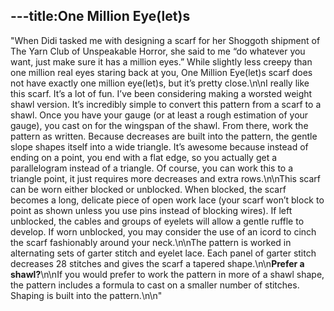 ---title:One Million Eye(let)s
---
"When Didi tasked me with designing a scarf for her Shoggoth shipment of The Yarn Club of Unspeakable Horror, she said to me “do whatever you want, just make sure it has a million eyes.” While slightly less creepy than one million real eyes staring back at you, One Million Eye(let)s scarf does not have exactly one million eye(let)s, but it’s pretty close.\n\nI really like this scarf. It’s a lot of fun. I’ve been considering making a worsted weight shawl version. It’s incredibly simple to convert this pattern from a scarf to a shawl. Once you have your gauge (or at least a rough estimation of your gauge), you cast on for the wingspan of the shawl. From there, work the pattern as written. Because decreases are built into the pattern, the gentle slope shapes itself into a wide triangle. It’s awesome because instead of ending on a point, you end with a flat edge, so you actually get a parallelogram instead of a triangle. Of course, you can work this to a triangle point, it just requires more decreases and extra rows.\n\nThis scarf can be worn either blocked or unblocked. When blocked, the scarf becomes a long, delicate piece of open work lace (your scarf won’t block to point as shown unless you use pins instead of blocking wires). If left unblocked, the cables and groups of eyelets will allow a gentle ruffle to develop. If worn unblocked, you may consider the use of an icord to cinch the scarf fashionably around your neck.\n\nThe pattern is worked in alternating sets of garter stitch and eyelet lace. Each panel of garter stitch decreases 28 stitches and gives the scarf a tapered shape.\n\n**Prefer a shawl?**\n\nIf you would prefer to work the pattern in more of a shawl shape, the pattern includes a formula to cast on a smaller number of stitches. Shaping is built into the pattern.\n\n"